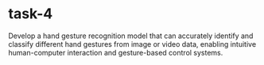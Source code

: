 # task-4
Develop a hand gesture recognition model that can accurately identify and classify different hand gestures from image or video data, enabling intuitive human-computer interaction and gesture-based control systems.
